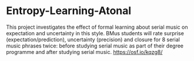 # Entropy-Learning-Atonal
This project investigates the effect of formal learning about serial music on expectation and uncertainty in this style. BMus students will rate surprise (expectation/prediction), uncertainty (precision) and closure for 8 serial music phrases twice: before studying serial music as part of their degree programme and after studying serial music.  https://osf.io/kqzg8/
